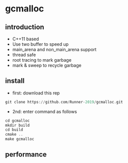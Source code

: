 # gcmalloc
## introduction
- C++11 based
- Use two buffer to speed up
- main_arena and non_main_arena support
- thread safe 
- root tracing to mark garbage
- mark & sweep to recycle garbage

## install
- first: download this rep
```asm
git clone https://github.com/Runner-2019/gcmalloc.git
```

- 2nd: enter command as follows
```asm
cd gcmalloc
mkdir build
cd build
cmake ..
make gcmalloc
```

## performance
